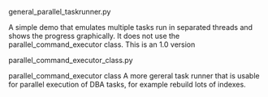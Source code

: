 general_parallel_taskrunner.py 

  A simple demo that emulates multiple tasks run in separated threads and shows the progress graphically.
  It does not use the parallel_command_executor class. This is an 1.0 version

parallel_command_executor_class.py

 parallel_command_executor class 
 A more gereral task runner that is usable for parallel execution of DBA tasks, for example rebuild lots of indexes.
 
